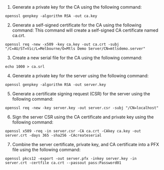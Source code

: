 1. Generate a private key for the CA using the following command:
```
openssl genpkey -algorithm RSA -out ca.key
```

2. Generate a self-signed certificate for the CA using the following command:
This command will create a self-signed CA certificate named ca.crt.
```
openssl req -new -x509 -key ca.key -out ca.crt -subj "/C=AU/ST=Vic/L=Melbourne/O=Mtls Demo Server/CN=mtlsdemo.server"
```

3. Create a new serial file for the CA using the following command:
```
echo 1000 > ca.srl
```

4. Generate a private key for the server using the following command:
```
openssl genpkey -algorithm RSA -out server.key
```

5. Generate a certificate signing request (CSR) for the server using the following command:
```
openssl req -new -key server.key -out server.csr -subj "/CN=localhost"
```

6. Sign the server CSR using the CA certificate and private key using the following command:
```
openssl x509 -req -in server.csr -CA ca.crt -CAkey ca.key -out server.crt -days 365 -sha256 -CAcreateserial
```

7. Combine the server certificate, private key, and CA certificate into a PFX file using the following command:
```
openssl pkcs12 -export -out server.pfx -inkey server.key -in server.crt -certfile ca.crt --passout pass:Password01
```
